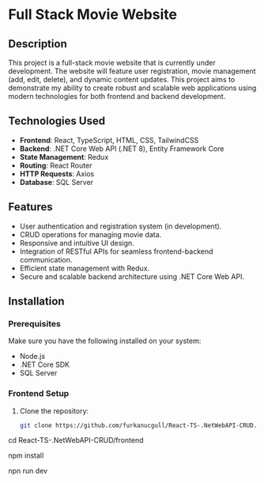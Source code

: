 # Full Stack Movie Website

## Description

This project is a full-stack movie website that is currently under development. The website will feature user registration, movie management (add, edit, delete), and dynamic content updates. This project aims to demonstrate my ability to create robust and scalable web applications using modern technologies for both frontend and backend development.

## Technologies Used

- **Frontend**: React, TypeScript, HTML, CSS, TailwindCSS
- **Backend**: .NET Core Web API (.NET 8), Entity Framework Core
- **State Management**: Redux
- **Routing**: React Router
- **HTTP Requests**: Axios
- **Database**: SQL Server

## Features

- User authentication and registration system (in development).
- CRUD operations for managing movie data.
- Responsive and intuitive UI design.
- Integration of RESTful APIs for seamless frontend-backend communication.
- Efficient state management with Redux.
- Secure and scalable backend architecture using .NET Core Web API.

## Installation

### Prerequisites

Make sure you have the following installed on your system:

- Node.js
- .NET Core SDK
- SQL Server

### Frontend Setup

1. Clone the repository:
   ```bash
   git clone https://github.com/furkanucgull/React-TS-.NetWebAPI-CRUD.git
cd React-TS-.NetWebAPI-CRUD/frontend

npm install

npn run dev
